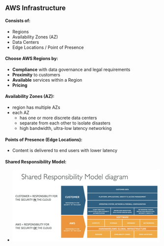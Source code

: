 ## AWS Infrastructure

#### Consists of:
- Regions
- Availability Zones (AZ)
- Data Centers
- Edge Locations / Point of Presence

#### Choose AWS Regions by:
- **Compliance** with data governance and legal requirements
- **Proximity** to customers
- **Available** services within a Region
- **Pricing**

#### Availability Zones (AZ):
- region has multiple AZs
- each AZ 
  - has one or more discrete data centers
  - separate from each other to isolate disasters
  - high bandwidth, ultra-low latency networking

#### Points of Presence (Edge Locations):
- Content is delivered to end users with lower latency

#### Shared Responsibility Model:
- ![Shared Responsibility Model](./images/shared-responsibility.png)